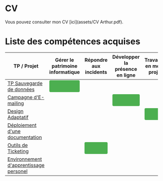 # CV
Vous pouvez consulter mon CV [ici](assets/CV Arthur.pdf).

# Liste des compétences acquises 

| **TP / Projet** | **Gérer le patrimoine informatique** | **Répondre aux incidents** | **Développer la présence en ligne** | **Travailler en mode projet** | **Mettre à disposition un service** | **Organiser son développement professionnel** |
|-----------------|--------------------------------------|-----------------------------|--------------------------------------|-------------------------------|-------------------------------------|-----------------------------------------------|
| [TP Sauvegarde de données](competences/patrimoine-informatique.md)        |<span style="background-color: #4CAF50; display: inline-block; width: 100%; height: 39px; border-radius: 4px;"></span>                                      |                             |                                      |                               |                                     |                                               |
| [Campagne d'E-mailing](competences/présence-en-ligne.md)|                                      |                             | <span style="background-color: #4CAF50; display: inline-block; width: 100%; height: 39px; border-radius: 4px;"></span>                                     |                               |                                     |                                               |
| [Design Adaptatif](competences/travail-mode-projet.md)        |                                      |                             |                                      | <span style="background-color: #4CAF50; display: inline-block; width: 100%; height: 39px; border-radius: 4px;"></span>                              |                                     |                                               |
| [Déploiement d'une documentation](competences/déploiement-service-info.md)         |                                      |                             |                                      |                               |<span style="background-color: #4CAF50; display: inline-block; width: 100%; height: 39px; border-radius: 4px;"></span>                                     |                                               |
| [Outils de Ticketing](competences/support-assistance.md)        |                                      |<span style="background-color: #4CAF50; display: inline-block; width: 100%; height: 39px; border-radius: 4px;"></span>                             |                                      |                               |                                     |                                               |
| [Environnement d'apprentissage personel](competences/développement-professionel.md)        |                                      |                             |                                      |                               |                                     |<span style="background-color: #4CAF50; display: inline-block; width: 100%; height: 39px; border-radius: 4px;"></span>                                               |
